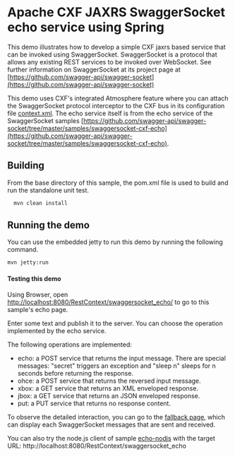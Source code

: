 Apache CXF JAXRS SwaggerSocket echo service using Spring
=================================================

This demo illustrates how to develop a simple CXF jaxrs based
service that can be invoked using SwaggerSocket. SwaggerSocket is
a protocol that allows any existing REST services to be invoked
over WebSocket. See further information on SwaggerSocket at its
project page at
[https://github.com/swagger-api/swagger-socket](https://github.com/swagger-api/swagger-socket)

This demo uses CXF's integrated Atmosphere feature where you can attach
the SwaggerSocket protocol interceptor to the CXF bus in its configuration file [context.xml](osgi_cxf_echo_service/src/main/resources/OSGI-INF/blueprint/context.xml). The echo service itself is from the echo service of the SwaggerSocket samples [https://github.com/swagger-api/swagger-socket/tree/master/samples/swaggersocket-cxf-echo](https://github.com/swagger-api/swagger-socket/tree/master/samples/swaggersocket-cxf-echo).


Building
--------
From the base directory of this sample, the pom.xml file
is used to build and run the standalone unit test.

```bash
  mvn clean install
```

Running the demo
------------------------
You can use the embedded jetty to run this demo by running the following command.

```bash
mvn jetty:run
```

#### Testing this demo

Using Browser, open [http://localhost:8080/RestContext/swaggersocket_echo/](http://localhost:8080/RestContext/swaggersocket_echo/) to go to this sample's echo page.

Enter some text and publish it to the server. You can choose the operation implemented by the echo service.

The following operations are implemented:

* echo: a POST service that returns the input message. There are special messages: "secret" 
  triggers an exception and "sleep n" sleeps for n seconds before returning the response.
* ohce: a POST service that returns the reversed input message.
* xbox: a GET service that returns an XML enveloped response.
* jbox: a GET service that returns an JSON enveloped response.
* put: a PUT service that returns no response content.

To observe the detailed interaction, you can go to the [fallback page](http://localhost:8080/RestContext/swaggersocket_echo/fallback), which can display each SwaggerSocket messages that are sent and received.

You can also try the node.js client of sample [echo-nodjs](../echo-nodejs/README.md) with the target URL: http://localhost:8080/RestContext/swaggersocket_echo
